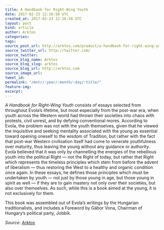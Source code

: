 ```yaml
---
title: A Handbook for Right-Wing Youth
date: 2017-02-23 12:16:50 UTC
created_at: 2017-02-23 12:16:50 UTC
layout: post
kind: article
author: Arktos
categories: 
tags: 
source_post_url: http://arktos.com/product/a-handbook-for-right-wing-youth/
source_twitter_url: http://twitter.com/
source_twitter: 
source_blog_name: Arktos
source_blog_slug: arktos
source_blog_url: http://arktos.com
source_image_url: 
tweet_id: 
permalink: "/mntr/:year/:month/:day/:title/"
feature-img: 
excerpt: 
---
```

<p><em>A Handbook for Right-Wing Youth </em>consists of essays selected from throughout Evola’s lifetime, but most especially from the post-war era, when youth across the Western world had thrown their societies into chaos with protests, civil unrest, and by defying conventional mores. According to Evola, the problem was not with the youth themselves, given that he viewed the inquisitive and seeking mentality associated with the young as essential toward opening oneself to the wisdom of Tradition, but rather with the fact that post-war Western civilisation itself had come to venerate youthfulness over maturity, thus leaving the young without any guidance or authority. Evola believed that it was only by channelling the energies of the rebellious youth into the political Right — not the Right of today, but rather that Right which represents the timeless principles which stem from before the advent of liberalism — thus restoring the West to a healthy and organic condition once again. In these essays, he defines those principles which must be undertaken by youth — not just by those young in age, but those young in spirit as well — if they are to gain mastery not only over their societies, but also over themselves. As such, while this is a book aimed at the young, it is not exclusively for them.</p>
<p>This book was assembled out of Evola’s writings by the Hungarian traditionalists, and includes a Foreword by Gábor Vona, Chairman of Hungary’s political party, Jobbik.</p><div class="">
    <i>Source: <a href="http://arktos.com">Arktos</a></i>
</div>
